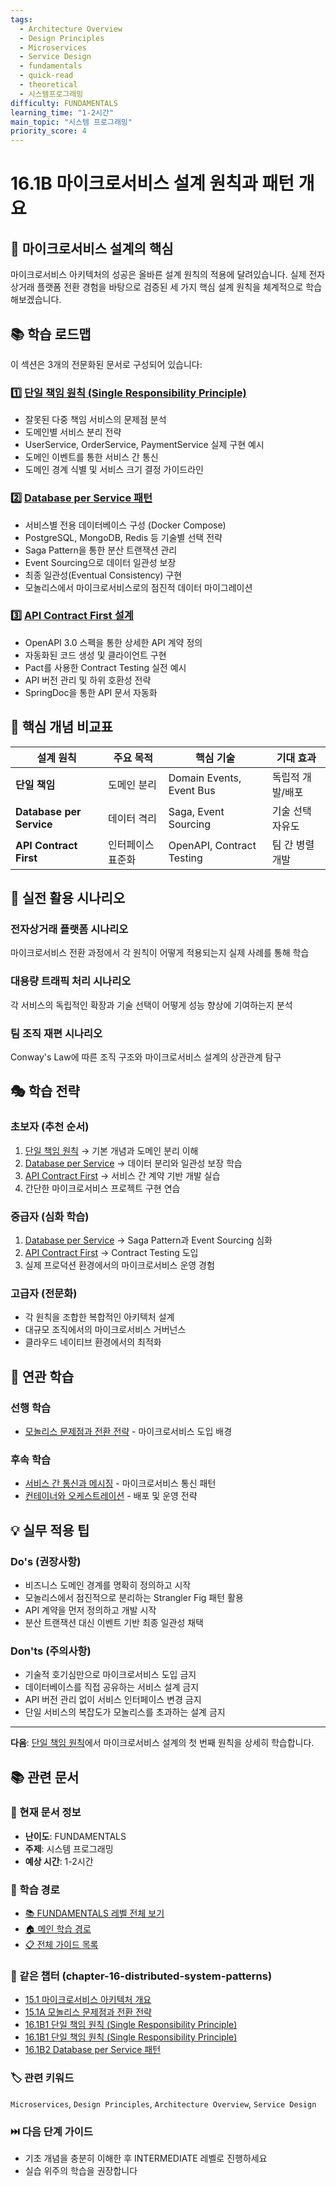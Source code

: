 ```yaml
---
tags:
  - Architecture Overview
  - Design Principles
  - Microservices
  - Service Design
  - fundamentals
  - quick-read
  - theoretical
  - 시스템프로그래밍
difficulty: FUNDAMENTALS
learning_time: "1-2시간"
main_topic: "시스템 프로그래밍"
priority_score: 4
---
```


# 16.1B 마이크로서비스 설계 원칙과 패턴 개요

## 🎯 마이크로서비스 설계의 핵심

마이크로서비스 아키텍처의 성공은 올바른 설계 원칙의 적용에 달려있습니다. 실제 전자상거래 플랫폼 전환 경험을 바탕으로 검증된 세 가지 핵심 설계 원칙을 체계적으로 학습해보겠습니다.

## 📚 학습 로드맵

이 섹션은 3개의 전문화된 문서로 구성되어 있습니다:

### 1️⃣ [단일 책임 원칙 (Single Responsibility Principle)](./16-12-1-single-responsibility-principle.md)

- 잘못된 다중 책임 서비스의 문제점 분석
- 도메인별 서비스 분리 전략
- UserService, OrderService, PaymentService 실제 구현 예시
- 도메인 이벤트를 통한 서비스 간 통신
- 도메인 경계 식별 및 서비스 크기 결정 가이드라인

### 2️⃣ [Database per Service 패턴](./16-14-2-database-per-service.md)

- 서비스별 전용 데이터베이스 구성 (Docker Compose)
- PostgreSQL, MongoDB, Redis 등 기술별 선택 전략
- Saga Pattern을 통한 분산 트랜잭션 관리
- Event Sourcing으로 데이터 일관성 보장
- 최종 일관성(Eventual Consistency) 구현
- 모놀리스에서 마이크로서비스로의 점진적 데이터 마이그레이션

### 3️⃣ [API Contract First 설계](./16-15-3-api-contract-first.md)

- OpenAPI 3.0 스펙을 통한 상세한 API 계약 정의
- 자동화된 코드 생성 및 클라이언트 구현
- Pact를 사용한 Contract Testing 실전 예시
- API 버전 관리 및 하위 호환성 전략
- SpringDoc을 통한 API 문서 자동화

## 🎯 핵심 개념 비교표

| 설계 원칙 | 주요 목적 | 핵심 기술 | 기대 효과 |
|-----------|----------|----------|----------|
| **단일 책임** | 도메인 분리 | Domain Events, Event Bus | 독립적 개발/배포 |
| **Database per Service** | 데이터 격리 | Saga, Event Sourcing | 기술 선택 자유도 |
| **API Contract First** | 인터페이스 표준화 | OpenAPI, Contract Testing | 팀 간 병렬 개발 |

## 🚀 실전 활용 시나리오

### 전자상거래 플랫폼 시나리오

마이크로서비스 전환 과정에서 각 원칙이 어떻게 적용되는지 실제 사례를 통해 학습

### 대용량 트래픽 처리 시나리오

각 서비스의 독립적인 확장과 기술 선택이 어떻게 성능 향상에 기여하는지 분석

### 팀 조직 재편 시나리오

Conway's Law에 따른 조직 구조와 마이크로서비스 설계의 상관관계 탐구

## 🎭 학습 전략

### 초보자 (추천 순서)

1. [단일 책임 원칙](./16-12-1-single-responsibility-principle.md) → 기본 개념과 도메인 분리 이해
2. [Database per Service](./16-14-2-database-per-service.md) → 데이터 분리와 일관성 보장 학습
3. [API Contract First](./16-15-3-api-contract-first.md) → 서비스 간 계약 기반 개발 실습
4. 간단한 마이크로서비스 프로젝트 구현 연습

### 중급자 (심화 학습)

1. [Database per Service](./16-14-2-database-per-service.md) → Saga Pattern과 Event Sourcing 심화
2. [API Contract First](./16-15-3-api-contract-first.md) → Contract Testing 도입
3. 실제 프로덕션 환경에서의 마이크로서비스 운영 경험

### 고급자 (전문화)

- 각 원칙을 조합한 복합적인 아키텍처 설계
- 대규모 조직에서의 마이크로서비스 거버넌스
- 클라우드 네이티브 환경에서의 최적화

## 🔗 연관 학습

### 선행 학습

- [모놀리스 문제점과 전환 전략](chapter-15-microservices-architecture/16-10-monolith-to-microservices.md) - 마이크로서비스 도입 배경

### 후속 학습  

- [서비스 간 통신과 메시징](chapter-15-microservices-architecture/16-16-service-communication.md) - 마이크로서비스 통신 패턴
- [컨테이너와 오케스트레이션](chapter-15-microservices-architecture/16-19-containerization-orchestration.md) - 배포 및 운영 전략

## 💡 실무 적용 팁

### Do's (권장사항)

- 비즈니스 도메인 경계를 명확히 정의하고 시작
- 모놀리스에서 점진적으로 분리하는 Strangler Fig 패턴 활용
- API 계약을 먼저 정의하고 개발 시작
- 분산 트랜잭션 대신 이벤트 기반 최종 일관성 채택

### Don'ts (주의사항)

- 기술적 호기심만으로 마이크로서비스 도입 금지
- 데이터베이스를 직접 공유하는 서비스 설계 금지
- API 버전 관리 없이 서비스 인터페이스 변경 금지
- 단일 서비스의 복잡도가 모놀리스를 초과하는 설계 금지

---

**다음**: [단일 책임 원칙](./16-12-1-single-responsibility-principle.md)에서 마이크로서비스 설계의 첫 번째 원칙을 상세히 학습합니다.

## 📚 관련 문서

### 📖 현재 문서 정보

- **난이도**: FUNDAMENTALS
- **주제**: 시스템 프로그래밍
- **예상 시간**: 1-2시간

### 🎯 학습 경로

- [📚 FUNDAMENTALS 레벨 전체 보기](../learning-paths/fundamentals/)
- [🏠 메인 학습 경로](../learning-paths/)
- [📋 전체 가이드 목록](../README.md)

### 📂 같은 챕터 (chapter-16-distributed-system-patterns)

- [15.1 마이크로서비스 아키텍처 개요](../chapter-15-microservices-architecture/16-01-microservices-architecture.md)
- [15.1A 모놀리스 문제점과 전환 전략](../chapter-15-microservices-architecture/16-10-monolith-to-microservices.md)
- [16.1B1 단일 책임 원칙 (Single Responsibility Principle)](./16-12-1-single-responsibility-principle.md)
- [16.1B1 단일 책임 원칙 (Single Responsibility Principle)](./16-13-1-single-responsibility.md)
- [16.1B2 Database per Service 패턴](./16-14-2-database-per-service.md)

### 🏷️ 관련 키워드

`Microservices`, `Design Principles`, `Architecture Overview`, `Service Design`

### ⏭️ 다음 단계 가이드

- 기초 개념을 충분히 이해한 후 INTERMEDIATE 레벨로 진행하세요
- 실습 위주의 학습을 권장합니다
